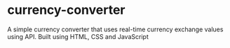 # currency-converter
A simple currency converter that uses real-time currency exchange values using API. Built using HTML, CSS and JavaScript
